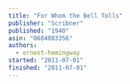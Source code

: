 ```yaml
---
title: "For Whom the Bell Tolls"
publisher: "Scribner"
published: "1940"
asin: "0684803356"
authors:
  - ernest-hemingway
started: "2011-07-01"
finished: "2011-07-01"
---
```


